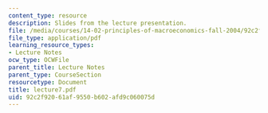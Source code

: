 ```yaml
---
content_type: resource
description: Slides from the lecture presentation.
file: /media/courses/14-02-principles-of-macroeconomics-fall-2004/92c2f92061af9550b602afd9c060075d_lecture7.pdf
file_type: application/pdf
learning_resource_types:
- Lecture Notes
ocw_type: OCWFile
parent_title: Lecture Notes
parent_type: CourseSection
resourcetype: Document
title: lecture7.pdf
uid: 92c2f920-61af-9550-b602-afd9c060075d
---
```

